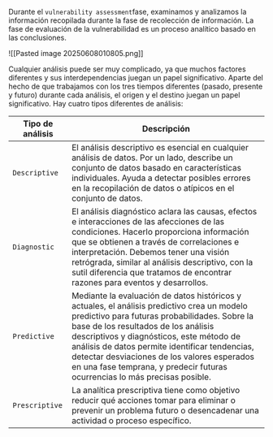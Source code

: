 Durante el `vulnerability assessment`fase, examinamos y analizamos la información recopilada durante la fase de recolección de información. La fase de evaluación de la vulnerabilidad es un proceso analítico basado en las conclusiones.

![[Pasted image 20250608010805.png]]

Cualquier análisis puede ser muy complicado, ya que muchos factores diferentes y sus interdependencias juegan un papel significativo. Aparte del hecho de que trabajamos con los tres tiempos diferentes (pasado, presente y futuro) durante cada análisis, el origen y el destino juegan un papel significativo. Hay cuatro tipos diferentes de análisis:

|**Tipo de análisis**|**Descripción**|
|---|---|
|`Descriptive`|El análisis descriptivo es esencial en cualquier análisis de datos. Por un lado, describe un conjunto de datos basado en características individuales. Ayuda a detectar posibles errores en la recopilación de datos o atípicos en el conjunto de datos.|
|`Diagnostic`|El análisis diagnóstico aclara las causas, efectos e interacciones de las afecciones de las condiciones. Hacerlo proporciona información que se obtienen a través de correlaciones e interpretación. Debemos tener una visión retrógrada, similar al análisis descriptivo, con la sutil diferencia que tratamos de encontrar razones para eventos y desarrollos.|
|`Predictive`|Mediante la evaluación de datos históricos y actuales, el análisis predictivo crea un modelo predictivo para futuras probabilidades. Sobre la base de los resultados de los análisis descriptivos y diagnósticos, este método de análisis de datos permite identificar tendencias, detectar desviaciones de los valores esperados en una fase temprana, y predecir futuras ocurrencias lo más precisas posible.|
|`Prescriptive`|La analítica prescriptiva tiene como objetivo reducir qué acciones tomar para eliminar o prevenir un problema futuro o desencadenar una actividad o proceso específico.|

